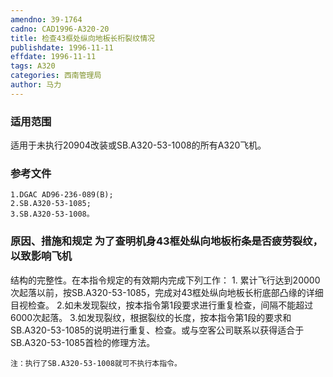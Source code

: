 ```yaml
---
amendno: 39-1764
cadno: CAD1996-A320-20
title: 检查43框处纵向地板长桁裂纹情况
publishdate: 1996-11-11
effdate: 1996-11-11
tags: A320
categories: 西南管理局
author: 马力
---
```


### 适用范围 
适用于未执行20904改装或SB.A320-53-1008的所有A320飞机。

### 参考文件
    1.DGAC AD96-236-089(B); 
    2.SB.A320-53-1085;
    3.SB.A320-53-1008。

### 原因、措施和规定 为了查明机身43框处纵向地板桁条是否疲劳裂纹，以致影响飞机
结构的完整性。在本指令规定的有效期内完成下列工作：
1.
累计飞行达到20000次起落以前，按SB.A320-53-1085，完成对43框处纵向地板长桁底部凸缘的详细目视检查。 
    2.如未发现裂纹，按本指令第1段要求进行重复检查，间隔不能超过6000次起落。 
    3.如发现裂纹，根据裂纹的长度，按本指令第1段的要求和SB.A320-53-1085的说明进行重复、检查。或与空客公司联系以获得适合于SB.A320-53-1085首检的修理方法。 

    注：执行了SB.A320-53-1008就可不执行本指令。
  
